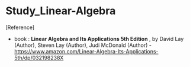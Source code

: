 # Study_Linear-Algebra

[Reference]
- book : **Linear Algebra and Its Applications 5th Edition** , by David Lay (Author), Steven Lay (Author), Judi McDonald (Author)
         - https://www.amazon.com/Linear-Algebra-Its-Applications-5th/dp/032198238X
